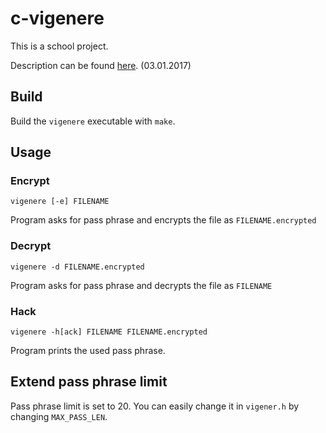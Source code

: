 # c-vigenere

This is a school project.

Description can be found [here](http://www.benoist.ch/CSbasics/exercises/homework-HS1617-C.php). (03.01.2017)

## Build

Build the `vigenere` executable with `make`.

## Usage

### Encrypt

`vigenere [-e] FILENAME`

Program asks for pass phrase and encrypts the file as `FILENAME.encrypted`

### Decrypt

`vigenere -d FILENAME.encrypted`

Program asks for pass phrase and decrypts the file as `FILENAME`

### Hack

`vigenere -h[ack] FILENAME FILENAME.encrypted`

Program prints the used pass phrase.

## Extend pass phrase limit

Pass phrase limit is set to 20. You can easily change it in `vigener.h` by changing `MAX_PASS_LEN`.
